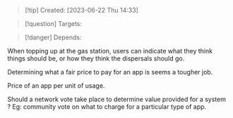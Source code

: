 
>[!tip] Created: [2023-06-22 Thu 14:33]

>[!question] Targets: 

>[!danger] Depends: 

When topping up at the gas station, users can indicate what they think things should be, or how they think the dispersals should go.

Determining what a fair price to pay for an app is seems a tougher job.

Price of an app per unit of usage.

Should a network vote take place to determine value provided for a system ?  Eg: community vote on what to charge for a particular type of app.